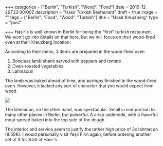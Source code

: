 +++
categories = ["Berlin", "Turkish", "Wood", "Food"]
date = 2019-12-26T23:00:00Z
description = "Hasir Turkish Restaurant"
draft = true
image = ""
tags = ["Berlin", "Food", "Wood", "Turkish"]
title = "Hasir Kreuzberg"
type = "post"

+++
Hasir's is well known in Berlin for being the "first" turkish restaurant. We won't go into details on that here, but we will focus on their wood-fired oven at their Kreuzberg location.

According to their menu, 3 items are prepared in the wood-fired oven

1) Boneless lamb shank served with peppers and tomato  
2) Oven-roasted vegetables  
3) Lahmacun

The lamb was baked ahead of time, and _perhaps_ finished in the wood-fired oven. However, it lacked any sort of character that you would expect from wood.

![](/images/thumb_600.jpg)

The lahmacun, on the other hand, was spectacular. Small in comparison to many other places in Berlin, but powerful. A crisp underside, with a flavorful meat spread baked into the top side of the dough.   
  
The interior and service seem to justify the rather high price of 3x lahmacun (8.50€). I would personally visit Yeşil Firin again, before ordering another set of 3 for 8.50 at Hasir's.